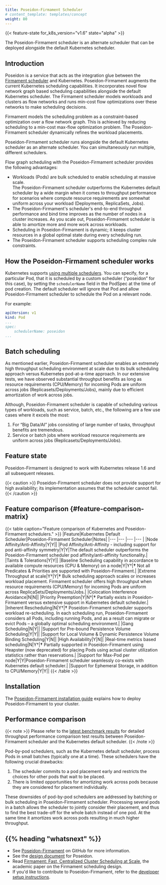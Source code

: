 ```yaml
---
title: Poseidon-Firmament Scheduler
# content_template: templates/concept
weight: 80
---
```


<!-- overview -->

{{< feature-state for_k8s_version="v1.6" state="alpha" >}}

The Poseidon-Firmament scheduler is an alternate scheduler that can be deployed alongside the default Kubernetes scheduler.



<!-- body -->


## Introduction

Poseidon is a service that acts as the integration glue between the [Firmament scheduler](https://github.com/Huawei-PaaS/firmament) and Kubernetes. Poseidon-Firmament augments the current Kubernetes scheduling capabilities. It incorporates novel flow network graph based scheduling capabilities alongside the default Kubernetes scheduler. The Firmament scheduler models workloads and clusters as flow networks and runs min-cost flow optimizations over these networks to make scheduling decisions.

Firmament models the scheduling problem as a constraint-based optimization over a flow network graph. This is achieved by reducing scheduling to a min-cost max-flow optimization problem. The Poseidon-Firmament scheduler dynamically refines the workload placements.

Poseidon-Firmament scheduler runs alongside the default Kubernetes scheduler as an alternate scheduler. You can simultaneously run multiple, different schedulers.

Flow graph scheduling with the Poseidon-Firmament scheduler provides the following advantages:

- Workloads (Pods) are bulk scheduled to enable scheduling at massive scale.  
  The Poseidon-Firmament scheduler outperforms the Kubernetes default scheduler by a wide margin when it comes to throughput performance for scenarios where compute resource requirements are somewhat uniform across your workload (Deployments, ReplicaSets, Jobs).
- The Poseidon-Firmament's scheduler's end-to-end throughput performance and bind time improves as the number of nodes in a cluster increases. As you scale out, Poseidon-Firmament scheduler is able to amortize more and more work across workloads.
- Scheduling in Poseidon-Firmament is dynamic; it keeps cluster resources in a global optimal state during every scheduling run.
- The Poseidon-Firmament scheduler supports scheduling complex rule constraints.

## How the Poseidon-Firmament scheduler works

Kubernetes supports [using multiple schedulers](/docs/tasks/administer-cluster/configure-multiple-schedulers/). You can specify, for a particular Pod, that it is scheduled by a custom scheduler (“poseidon” for this case), by setting the `schedulerName` field in the PodSpec at the time of pod creation. The default scheduler will ignore that Pod and allow Poseidon-Firmament scheduler to schedule the Pod on a relevant node.

For example:

```yaml
apiVersion: v1
kind: Pod
...
spec:
    schedulerName: poseidon
...
```

## Batch scheduling

As mentioned earlier, Poseidon-Firmament scheduler enables an extremely high throughput scheduling environment at scale due to its bulk scheduling approach versus Kubernetes pod-at-a-time approach. In our extensive tests, we have observed substantial throughput benefits as long as resource requirements (CPU/Memory) for incoming Pods are uniform across jobs (Replicasets/Deployments/Jobs), mainly due to efficient amortization of work across jobs.

Although, Poseidon-Firmament scheduler is capable of scheduling various types of workloads, such as service, batch, etc., the following are a few use cases where it excels the most:

1. For “Big Data/AI” jobs consisting of large number of tasks, throughput benefits are tremendous.
2. Service or batch jobs where workload resource requirements are uniform across jobs (Replicasets/Deployments/Jobs).

## Feature state

Poseidon-Firmament is designed to work with Kubernetes release 1.6 and all subsequent releases.

{{< caution >}}
Poseidon-Firmament scheduler does not provide support for high availability; its implementation assumes that the scheduler cannot fail.
{{< /caution >}}

## Feature comparison {#feature-comparison-matrix}

{{< table caption="Feature comparison of Kubernetes and Poseidon-Firmament schedulers." >}}
|Feature|Kubernetes Default Scheduler|Poseidon-Firmament Scheduler|Notes|
|--- |--- |--- |--- |
|Node Affinity/Anti-Affinity|Y|Y||
|Pod Affinity/Anti-Affinity - including support for pod anti-affinity symmetry|Y|Y|The default scheduler outperforms the Poseidon-Firmament scheduler pod affinity/anti-affinity functionality.|
|Taints & Tolerations|Y|Y||
|Baseline Scheduling capability in accordance to available compute resources (CPU & Memory) on a node|Y|Y†|**†** Not all Predicates & Priorities are supported with Poseidon-Firmament.|
|Extreme Throughput at scale|Y†|Y|**†** Bulk scheduling approach scales or increases workload placement. Firmament scheduler offers high throughput when resource requirements (CPU/Memory) for incoming Pods are uniform across ReplicaSets/Deployments/Jobs.|
|Colocation Interference Avoidance|N|N||
|Priority Preemption|Y|N†|**†** Partially exists in Poseidon-Firmament versus extensive support in Kubernetes default scheduler.|
|Inherent Rescheduling|N|Y†|**†** Poseidon-Firmament scheduler supports workload re-scheduling. In each scheduling run, Poseidon-Firmament considers all Pods, including running Pods, and as a result can migrate or evict Pods – a globally optimal scheduling environment.|
|Gang Scheduling|N|Y||
|Support for Pre-bound Persistence Volume Scheduling|Y|Y||
|Support for Local Volume & Dynamic Persistence Volume Binding Scheduling|Y|N||
|High Availability|Y|N||
|Real-time metrics based scheduling|N|Y†|**†** Partially supported in Poseidon-Firmament using Heapster (now deprecated) for placing Pods using actual cluster utilization statistics rather than reservations.|
|Support for Max-Pod per node|Y|Y|Poseidon-Firmament scheduler seamlessly co-exists with Kubernetes default scheduler.|
|Support for Ephemeral Storage, in addition to CPU/Memory|Y|Y||
{{< /table >}}

## Installation

The [Poseidon-Firmament installation guide](https://github.com/kubernetes-sigs/poseidon/blob/master/docs/install/README.md#Installation) explains how to deploy Poseidon-Firmament to your cluster.

## Performance comparison

{{< note >}}
   Please refer to the [latest benchmark results](https://github.com/kubernetes-sigs/poseidon/blob/master/docs/benchmark/README.md) for detailed throughput performance comparison test results between Poseidon-Firmament scheduler and the Kubernetes default scheduler.
{{< /note >}}

Pod-by-pod schedulers, such as the Kubernetes default scheduler, process Pods in small batches (typically one at a time). These schedulers have the following crucial drawbacks:

1. The scheduler commits to a pod placement early and restricts the choices for other pods that wait to be placed.
2. There is limited opportunities for amortizing work across pods because they are considered for placement individually.

These downsides of pod-by-pod schedulers are addressed by batching or bulk scheduling in Poseidon-Firmament scheduler. Processing several pods in a batch allows the scheduler to jointly consider their placement, and thus to find the best trade-off for the whole batch instead of one pod. At the same time it amortizes work across pods resulting in much higher throughput.


## {{% heading "whatsnext" %}}

* See [Poseidon-Firmament](https://github.com/kubernetes-sigs/poseidon#readme) on GitHub for more information.
* See the [design document](https://github.com/kubernetes-sigs/poseidon/blob/master/docs/design/README.md) for Poseidon.
* Read [Firmament: Fast, Centralized Cluster Scheduling at Scale](https://www.usenix.org/system/files/conference/osdi16/osdi16-gog.pdf), the academic paper on the Firmament scheduling design.
* If you'd like to contribute to Poseidon-Firmament, refer to the [developer setup instructions](https://github.com/kubernetes-sigs/poseidon/blob/master/docs/devel/README.md).

